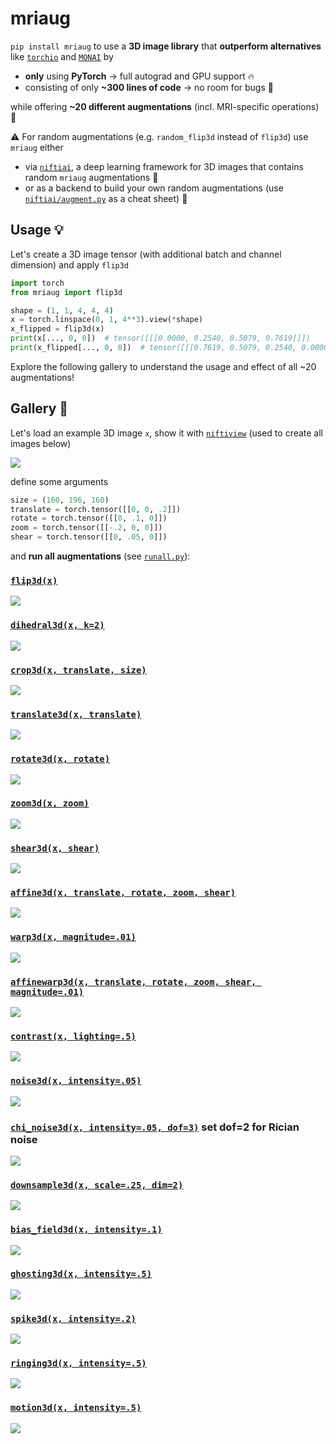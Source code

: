 # mriaug
`pip install mriaug` to use a **3D image library** that **outperform alternatives** like [`torchio`](https://github.com/fepegar/torchio) and [`MONAI`](https://github.com/Project-MONAI/MONAI) by

- **only** using **PyTorch** → full autograd and GPU support 🔥
- consisting of only **~300 lines of code** → no room for bugs 🐛
    
while offering **~20 different augmentations** (incl. MRI-specific operations) 🩻

⚠️ For random augmentations (e.g. `random_flip3d` instead of `flip3d`) use `mriaug` either
- via [`niftiai`](https://github.com/codingfisch/niftiai), a deep learning framework for 3D images that contains random `mriaug` augmentations 🧠
- or as a backend to build your own random augmentations (use [`niftiai/augment.py`](https://github.com/codingfisch/niftiai/blob/main/niftiai/augment.py) as a cheat sheet) 💪

## Usage 💡
Let's create a 3D image tensor (with additional batch and channel dimension) and apply `flip3d`
```python
import torch
from mriaug import flip3d

shape = (1, 1, 4, 4, 4)
x = torch.linspace(0, 1, 4**3).view(*shape)
x_flipped = flip3d(x)
print(x[..., 0, 0])  # tensor([[[0.0000, 0.2540, 0.5079, 0.7619]]])
print(x_flipped[..., 0, 0])  # tensor([[[0.7619, 0.5079, 0.2540, 0.0000]]])
```
Explore the following gallery to understand the usage and effect of all ~20 augmentations!

## Gallery 🧠

Let's load an example 3D image `x`, show it with [`niftiview`](https://github.com/codingfisch/niftiview) (used to create all images below)

![](data/original.png)

define some arguments

```python
size = (160, 196, 160)
translate = torch.tensor([[0, 0, .2]])
rotate = torch.tensor([[0, .1, 0]])
zoom = torch.tensor([[-.2, 0, 0]])
shear = torch.tensor([[0, .05, 0]])
```

and **run all augmentations** (see [`runall.py`](https://github.com/codingfisch/mriaug/blob/main/runall.py)):

### [`flip3d(x)`](https://github.com/codingfisch/mriaug_beta/blob/main/mriaug/core.py#L7)
![](data/flip.png)

### [`dihedral3d(x, k=2)`](https://github.com/codingfisch/mriaug_beta/blob/main/mriaug/core.py#L12)
![](data/dihedral.png)

### [`crop3d(x, translate, size)`](https://github.com/codingfisch/mriaug_beta/blob/main/mriaug/core.py#L21)
![](data/crop.png)

### [`translate3d(x, translate)`](https://github.com/codingfisch/mriaug_beta/blob/main/mriaug/core.py#L35)
![](data/translate.png)

### [`rotate3d(x, rotate)`](https://github.com/codingfisch/mriaug_beta/blob/main/mriaug/core.py#L41)
![](data/rotate.png)

### [`zoom3d(x, zoom)`](https://github.com/codingfisch/mriaug_beta/blob/main/mriaug/core.py#L47)
![](data/zoom.png)

### [`shear3d(x, shear)`](https://github.com/codingfisch/mriaug_beta/blob/main/mriaug/core.py#L53)
![](data/shear.png)

### [`affine3d(x, translate, rotate, zoom, shear)`](https://github.com/codingfisch/mriaug_beta/blob/main/mriaug/core.py#L59)
![](data/affine.png)

### [`warp3d(x, magnitude=.01)`](https://github.com/codingfisch/mriaug_beta/blob/main/mriaug/core.py#L66)
![](data/warp.png)

### [`affinewarp3d(x, translate, rotate, zoom, shear, magnitude=.01)`](https://github.com/codingfisch/mriaug_beta/blob/main/mriaug/core.py#L73)
![](data/affinewarp.png)

### [`contrast(x, lighting=.5)`](https://github.com/codingfisch/mriaug_beta/blob/main/mriaug/core.py#L88)
![](data/contrast.png)

### [`noise3d(x, intensity=.05)`](https://github.com/codingfisch/mriaug_beta/blob/main/mriaug/core.py#L92)
![](data/noise.png)

### [`chi_noise3d(x, intensity=.05, dof=3)`](https://github.com/codingfisch/mriaug_beta/blob/main/mriaug/core.py#L96) set dof=2 for Rician noise
![](data/chi_noise.png)

### [`downsample3d(x, scale=.25, dim=2)`](https://github.com/codingfisch/mriaug_beta/blob/main/mriaug/core.py#L101)
![](data/downsample.png)

### [`bias_field3d(x, intensity=.1)`](https://github.com/codingfisch/mriaug_beta/blob/main/mriaug/core.py#L111)
![](data/bias_field.png)

### [`ghosting3d(x, intensity=.5)`](https://github.com/codingfisch/mriaug_beta/blob/main/mriaug/core.py#L117)
![](data/ghosting.png)

### [`spike3d(x, intensity=.2)`](https://github.com/codingfisch/mriaug_beta/blob/main/mriaug/core.py#L126)
![](data/spike.png)

### [`ringing3d(x, intensity=.5)`](https://github.com/codingfisch/mriaug_beta/blob/main/mriaug/core.py#L138)
![](data/ringing.png)

### [`motion3d(x, intensity=.5)`](https://github.com/codingfisch/mriaug_beta/blob/main/mriaug/core.py#L149)
![](data/motion.png)
